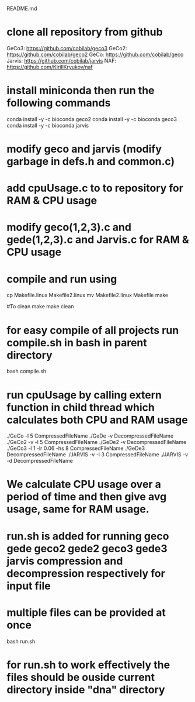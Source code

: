README.md

# clone all repository from github
GeCo3: https://github.com/cobilab/geco3
GeCo2: https://github.com/cobilab/geco2 
GeCo: https://github.com/cobilab/geco
Jarvis: https://github.com/cobilab/jarvis
NAF: https://github.com/KirillKryukov/naf 

# install miniconda then run the following commands

conda install -y -c bioconda geco2
conda install -y -c bioconda geco3
conda install -y -c bioconda jarvis

# modify geco and jarvis (modify garbage in defs.h and common.c)

# add cpuUsage.c to to repository for RAM & CPU usage

# modify geco(1,2,3).c and gede(1,2,3).c and Jarvis.c for RAM & CPU usage

# compile and run using

cp Makefile.linux Makefile2.linux
mv Makefile2.linux Makefile
make

#To clean make
make clean

# for easy compile of all projects run compile.sh in bash in parent directory

bash compile.sh

# run cpuUsage by calling extern function in child thread which calculates both CPU and RAM usage
 
./GeCo -l 5 CompressedFileName
./GeDe -v DecompressedFileName
./GeCo2 -v -l 5 CompressedFileName
./GeDe2 -v DecompressedFileName
./GeCo3 -l 1 -lr 0.06 -hs 8 CompressedFileName
./GeDe3 DecompressedFileName
./JARVIS -v -l 3 CompressedFileName
./JARVIS -v -d DecompressedFileName

# We calculate CPU usage over a period of time and then give avg usage, same for RAM usage.

# run.sh is added for running geco gede geco2 gede2 geco3 gede3 jarvis compression and decompression respectively for input file

# multiple files can be provided at once

bash run.sh <filename> <filename> <filename>

# for run.sh to work effectively the <filename> files should be ouside current directory inside "dna" directory

